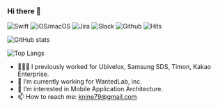 ### Hi there 👋 
![Swift](https://img.shields.io/badge/-Swift-F05138?style=flat-plastic&logo=Swift&logoColor=white)
![iOS/macOS](https://img.shields.io/badge/-iOS/macOS-000000?style=flat-plastic&logo=Apple&logoColor=white)
![Jira](https://img.shields.io/badge/-Jira-0052CC?style=flat-plastic&logo=Jira&logoColor=white)
![Slack](https://img.shields.io/badge/-Slack-4A154B?style=flat-plastic&logo=Slack&logoColor=white)
![Github](https://img.shields.io/badge/-Github-181717?style=flat-plastic&logo=Github&logoColor=white)
![Hits](https://myhits.vercel.app/api/hit/https%3A%2F%2Fgithub.com%2Fknine79?color=green&label=hits&size=small)

![GitHub stats](https://github-readme-stats.vercel.app/api?username=knine79&count_private=true&show_icons=true&theme=radical)

![Top Langs](https://github-readme-stats.vercel.app/api/top-langs/?username=knine79&count_private=true&show_icons=true&theme=radical)

- 👨🏻‍💻 I previously worked for Ubivelox, Samsung SDS, Timon, Kakao Enterprise.
- 🏢 I’m currently working for WantedLab, inc.
- 🧐 I’m interested in Mobile Application Architecture.
- 📫 How to reach me: knine79@gmail.com
 
<!--
**knine79/knine79** is a ✨ _special_ ✨ repository because its `README.md` (this file) appears on your GitHub profile.

Here are some ideas to get you started:

- 🔭 I’m currently working on ...
- 🌱 I’m currently learning ...
- 👯 I’m looking to collaborate on ...
- 🤔 I’m looking for help with ...
- 💬 Ask me about ...
- 📫 How to reach me: ...
- 😄 Pronouns: ...
- ⚡ Fun fact: ...
-->
